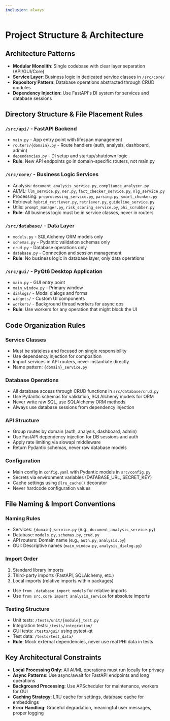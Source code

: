 ```yaml
---
inclusion: always
---
```


# Project Structure & Architecture

## Architecture Patterns
- **Modular Monolith**: Single codebase with clear layer separation (API/GUI/Core)
- **Service Layer**: Business logic in dedicated service classes in `/src/core/`
- **Repository Pattern**: Database operations abstracted through CRUD modules
- **Dependency Injection**: Use FastAPI's DI system for services and database sessions

## Directory Structure & File Placement Rules

### `/src/api/` - FastAPI Backend
- `main.py` - App entry point with lifespan management
- `routers/{domain}.py` - Route handlers (auth, analysis, dashboard, admin)
- `dependencies.py` - DI setup and startup/shutdown logic
- **Rule**: New API endpoints go in domain-specific routers, not main.py

### `/src/core/` - Business Logic Services
- Analysis: `document_analysis_service.py`, `compliance_analyzer.py`
- AI/ML: `llm_service.py`, `ner.py`, `fact_checker_service.py`, `nlg_service.py`
- Processing: `preprocessing_service.py`, `parsing.py`, `smart_chunker.py`
- Retrieval: `hybrid_retriever.py`, `retriever.py`, `guideline_service.py`
- Utils: `prompt_manager.py`, `risk_scoring_service.py`, `phi_scrubber.py`
- **Rule**: All business logic must be in service classes, never in routers

### `/src/database/` - Data Layer
- `models.py` - SQLAlchemy ORM models only
- `schemas.py` - Pydantic validation schemas only
- `crud.py` - Database operations only
- `database.py` - Connection and session management
- **Rule**: No business logic in database layer, only data operations

### `/src/gui/` - PyQt6 Desktop Application
- `main.py` - GUI entry point
- `main_window.py` - Primary window
- `dialogs/` - Modal dialogs and forms
- `widgets/` - Custom UI components
- `workers/` - Background thread workers for async ops
- **Rule**: Use workers for any operation that might block the UI

## Code Organization Rules

### Service Classes
- Must be stateless and focused on single responsibility
- Use dependency injection for composition
- Import services in API routers, never instantiate directly
- Name pattern: `{domain}_service.py`

### Database Operations
- All database access through CRUD functions in `src/database/crud.py`
- Use Pydantic schemas for validation, SQLAlchemy models for ORM
- Never write raw SQL, use SQLAlchemy ORM methods
- Always use database sessions from dependency injection

### API Structure
- Group routes by domain (auth, analysis, dashboard, admin)
- Use FastAPI dependency injection for DB sessions and auth
- Apply rate limiting via slowapi middleware
- Return Pydantic schemas, never raw database models

### Configuration
- Main config in `config.yaml` with Pydantic models in `src/config.py`
- Secrets via environment variables (DATABASE_URL, SECRET_KEY)
- Cache settings using `@lru_cache()` decorator
- Never hardcode configuration values

## File Naming & Import Conventions

### Naming Rules
- Services: `{domain}_service.py` (e.g., `document_analysis_service.py`)
- Database: `models.py`, `schemas.py`, `crud.py`
- API routers: Domain name (e.g., `auth.py`, `analysis.py`)
- GUI: Descriptive names (`main_window.py`, `analysis_dialog.py`)

### Import Order
1. Standard library imports
2. Third-party imports (FastAPI, SQLAlchemy, etc.)
3. Local imports (relative imports within packages)
- Use `from .database import models` for relative imports
- Use `from src.core import analysis_service` for absolute imports

### Testing Structure
- Unit tests: `/tests/unit/{module}_test.py`
- Integration tests: `/tests/integration/`
- GUI tests: `/tests/gui/` using pytest-qt
- Test data: `/tests/test_data/`
- **Rule**: Mock external dependencies, never use real PHI data in tests

## Key Architectural Constraints
- **Local Processing Only**: All AI/ML operations must run locally for privacy
- **Async Patterns**: Use async/await for FastAPI endpoints and long operations
- **Background Processing**: Use APScheduler for maintenance, workers for GUI
- **Caching Strategy**: LRU cache for settings, database cache for embeddings
- **Error Handling**: Graceful degradation, meaningful user messages, proper logging